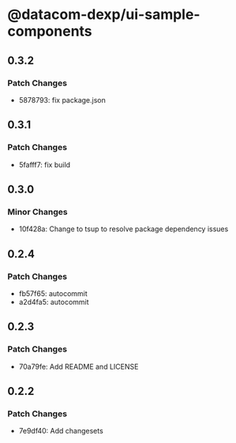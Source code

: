 # @datacom-dexp/ui-sample-components

## 0.3.2

### Patch Changes

- 5878793: fix package.json

## 0.3.1

### Patch Changes

- 5fafff7: fix build

## 0.3.0

### Minor Changes

- 10f428a: Change to tsup to resolve package dependency issues

## 0.2.4

### Patch Changes

- fb57f65: autocommit
- a2d4fa5: autocommit

## 0.2.3

### Patch Changes

- 70a79fe: Add README and LICENSE

## 0.2.2

### Patch Changes

- 7e9df40: Add changesets
